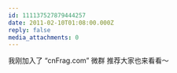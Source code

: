 ```yaml
---
id: 111137527879444257
date: 2011-02-10T01:08:00.000Z
reply: false
media_attachments: 0
---
```


我刚加入了 “cnFrag.com” 微群 推荐大家也来看看～​​​​

